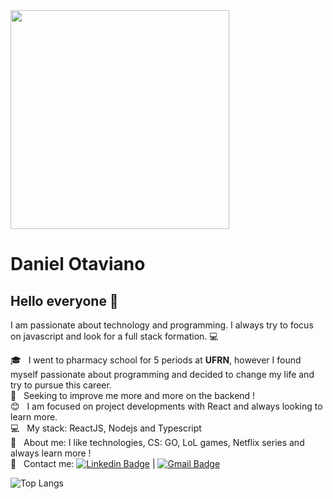 <img width="350px" align="center" src="https://camo.githubusercontent.com/40fd69681b4b459e5c7556314ec4e2f91e898d99/68747470733a2f2f69322e77702e636f6d2f616c6c68746163636573732e696e666f2f77702d636f6e74656e742f75706c6f6164732f323031382f30332f70726f6772616d6d696e672e6769663f6669743d313238312532433731362673736c3d31">


# Daniel Otaviano

## Hello everyone 👋
I am passionate about technology and programming.
I always try to focus on javascript and look for a full stack formation. :computer:

🎓 &nbsp; I went to pharmacy school for 5 periods at **UFRN**, however I found myself passionate about programming and decided to change my life and try to pursue this career.
 <br/> :purple_heart: &nbsp; Seeking to improve me more and more on the backend !
 <br/> :blush: &nbsp; I am focused on project developments with React and always looking to learn more.
 <br/> :computer: &nbsp; My stack: ReactJS, Nodejs and Typescript
 <br/> 💬  &nbsp; About me: I like technologies, CS: GO, LoL games, Netflix series and always learn more !
 <br/> :email: &nbsp; Contact me: [![Linkedin Badge](https://img.shields.io/badge/-danielotaviano-blue?style=flat-square&logo=Linkedin&logoColor=white&link=https://www.linkedin.com/in/daniel-otaviano-77b9a61b0/)](https://www.linkedin.com/in/daniel-otaviano-77b9a61b0/) 
| 
[![Gmail Badge](https://img.shields.io/badge/-danielpontes@ufrn.edu.br-c14438?style=flat-square&logo=Gmail&logoColor=white&link=mailto:danielpontes@ufrn.edu.br)](mailto:danielpontes@ufrn.edu.br)

![Top Langs](https://github-readme-stats.vercel.app/api/top-langs/?username=danielotaviano&layout=compact&bg_color=FFFFFF&title_color=151515&text_color=151515)
